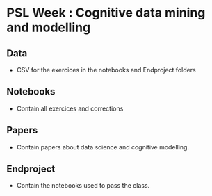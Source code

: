 # PSL Week : Cognitive data mining and modelling
## Data
- CSV for the exercices in the notebooks and Endproject folders
## Notebooks
- Contain all exercices and corrections
## Papers
- Contain papers about data science and cognitive modelling.
## Endproject
- Contain the notebooks used to pass the class.
